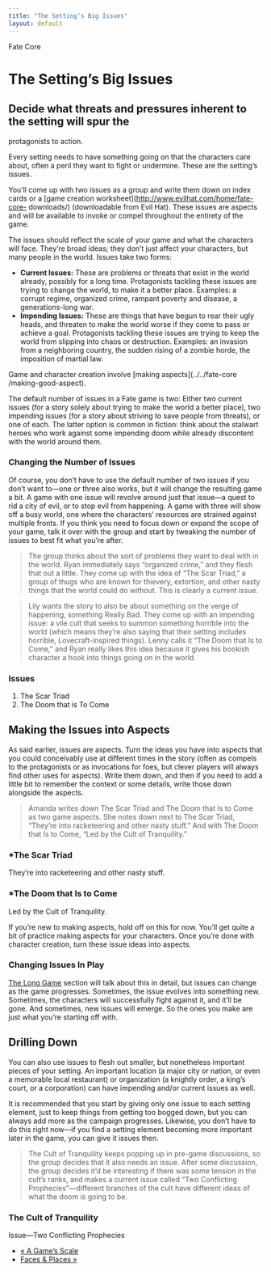 ```yaml
---
title: "The Setting’s Big Issues"
layout: default
---
```

    
Fate Core

#  The Setting’s Big Issues

## Decide what threats and pressures inherent to the setting will spur the
protagonists to action.

Every setting needs to have something going on that the characters care about,
often a peril they want to fight or undermine. These are the setting’s issues.

You’ll come up with two issues as a group and write them down on index cards
or a [game creation worksheet](http://www.evilhat.com/home/fate-core-
downloads/) (downloadable from Evil Hat). These issues are aspects and will be
available to invoke or compel throughout the entirety of the game.

The issues should reflect the scale of your game and what the characters will
face. They’re broad ideas; they don’t just affect your characters, but many
people in the world. Issues take two forms:

  * **Current Issues:** These are problems or threats that exist in the world already, possibly for a long time. Protagonists tackling these issues are trying to change the world, to make it a better place. Examples: a corrupt regime, organized crime, rampant poverty and disease, a generations-long war.
  * **Impending Issues:** These are things that have begun to rear their ugly heads, and threaten to make the world worse if they come to pass or achieve a goal. Protagonists tackling these issues are trying to keep the world from slipping into chaos or destruction. Examples: an invasion from a neighboring country, the sudden rising of a zombie horde, the imposition of martial law.

Game and character creation involve [making aspects](../../fate-core
/making-good-aspect).

The default number of issues in a Fate game is two: Either two current issues
(for a story solely about trying to make the world a better place), two
impending issues (for a story about striving to save people from threats), or
one of each. The latter option is common in fiction: think about the stalwart
heroes who work against some impending doom while already discontent with the
world around them.

### Changing the Number of Issues

Of course, you don’t have to use the default number of two issues if you don’t
want to—one or three also works, but it will change the resulting game a bit.
A game with one issue will revolve around just that issue—a quest to rid a
city of evil, or to stop evil from happening. A game with three will show off
a busy world, one where the characters’ resources are strained against
multiple fronts. If you think you need to focus down or expand the scope of
your game, talk it over with the group and start by tweaking the number of
issues to best fit what you’re after.

> The group thinks about the sort of problems they want to deal with in the
world. Ryan immediately says “organized crime,” and they flesh that out a
little. They come up with the idea of “The Scar Triad,” a group of thugs who
are known for thievery, extortion, and other nasty things that the world could
do without. This is clearly a current issue.

>

> Lily wants the story to also be about something on the verge of happening,
something Really Bad. They come up with an impending issue: a vile cult that
seeks to summon something horrible into the world (which means they’re also
saying that their setting includes horrible, Lovecraft-inspired things). Lenny
calls it “The Doom that Is to Come,” and Ryan really likes this idea because
it gives his bookish character a hook into things going on in the world.

### Issues

  1. The Scar Triad
  2. The Doom that is To Come

## Making the Issues into Aspects

As said earlier, issues are aspects. Turn the ideas you have into aspects that
you could conceivably use at different times in the story (often as compels to
the protagonists or as invocations for foes, but clever players will always
find other uses for aspects). Write them down, and then if you need to add a
little bit to remember the context or some details, write those down alongside
the aspects.

> Amanda writes down <span class="aspect">The Scar Triad</span> and <span class="aspect">The
Doom that Is to Come</span> as two game aspects. She notes down next to The
Scar Triad, “They’re into racketeering and other nasty stuff.” And with The
Doom that Is to Come, “Led by the Cult of Tranquility.”

### *The Scar Triad

They’re into racketeering and other nasty stuff.

### *The Doom that Is to Come

Led by the Cult of Tranquility.

If you’re new to making aspects, hold off on this for now. You’ll get quite a
bit of practice making aspects for your characters. Once you’re done with
character creation, turn these issue ideas into aspects.

### Changing Issues In Play

[The Long Game](../../fate-core/long-game) section will talk about
this in detail, but issues can change as the game progresses. Sometimes, the
issue evolves into something new. Sometimes, the characters will successfully
fight against it, and it’ll be gone. And sometimes, new issues will emerge. So
the ones you make are just what you’re starting off with.

## Drilling Down

You can also use issues to flesh out smaller, but nonetheless important pieces
of your setting. An important location (a major city or nation, or even a
memorable local restaurant) or organization (a knightly order, a king’s court,
or a corporation) can have impending and/or current issues as well.

It is recommended that you start by giving only one issue to each setting
element, just to keep things from getting too bogged down, but you can always
add more as the campaign progresses. Likewise, you don’t have to do this right
now—if you find a setting element becoming more important later in the game,
you can give it issues then.

> The Cult of Tranquility keeps popping up in pre-game discussions, so the
group decides that it also needs an issue. After some discussion, the group
decides it’d be interesting if there was some tension in the cult’s ranks, and
makes a current issue called “Two Conflicting Prophecies”—different branches
of the cult have different ideas of what the doom is going to be.

### The Cult of Tranquility

Issue—Two Conflicting Prophecies

  * [« A Game’s Scale](/fate-core/game%E2%80%99s-scale)
  * [Faces &amp; Places »](/fate-core/faces-places)

